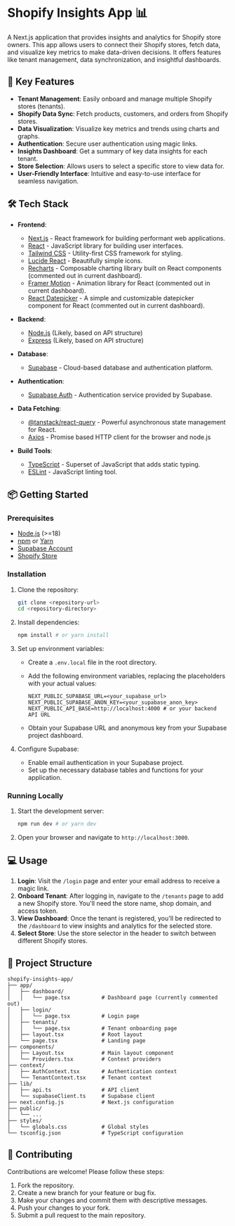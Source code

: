 # Shopify Insights App 📊

A Next.js application that provides insights and analytics for Shopify store owners. This app allows users to connect their Shopify stores, fetch data, and visualize key metrics to make data-driven decisions. It offers features like tenant management, data synchronization, and insightful dashboards.

## 🚀 Key Features

- **Tenant Management**: Easily onboard and manage multiple Shopify stores (tenants).
- **Shopify Data Sync**: Fetch products, customers, and orders from Shopify stores.
- **Data Visualization**: Visualize key metrics and trends using charts and graphs.
- **Authentication**: Secure user authentication using magic links.
- **Insights Dashboard**: Get a summary of key data insights for each tenant.
- **Store Selection**: Allows users to select a specific store to view data for.
- **User-Friendly Interface**: Intuitive and easy-to-use interface for seamless navigation.

## 🛠️ Tech Stack

*   **Frontend**:
    *   [Next.js](https://nextjs.org/) - React framework for building performant web applications.
    *   [React](https://reactjs.org/) - JavaScript library for building user interfaces.
    *   [Tailwind CSS](https://tailwindcss.com/) - Utility-first CSS framework for styling.
    *   [Lucide React](https://lucide.dev/) - Beautifully simple icons.
    *   [Recharts](https://recharts.org/) - Composable charting library built on React components (commented out in current dashboard).
    *   [Framer Motion](https://www.framer.com/motion/) - Animation library for React (commented out in current dashboard).
    *   [React Datepicker](https://reactdatepicker.com/) - A simple and customizable datepicker component for React (commented out in current dashboard).

*   **Backend**:
    *   [Node.js](https://nodejs.org/en) (Likely, based on API structure)
    *   [Express](https://expressjs.com/) (Likely, based on API structure)

*   **Database**:
    *   [Supabase](https://supabase.com/) - Cloud-based database and authentication platform.

*   **Authentication**:
    *   [Supabase Auth](https://supabase.com/auth) - Authentication service provided by Supabase.

*   **Data Fetching**:
    *   [@tanstack/react-query](https://tanstack.com/query/latest) - Powerful asynchronous state management for React.
    *   [Axios](https://axios-http.com/docs/intro) - Promise based HTTP client for the browser and node.js

*   **Build Tools**:
    *   [TypeScript](https://www.typescriptlang.org/) - Superset of JavaScript that adds static typing.
    *   [ESLint](https://eslint.org/) - JavaScript linting tool.

## 📦 Getting Started

### Prerequisites

- [Node.js](https://nodejs.org/en/) (>=18)
- [npm](https://www.npmjs.com/) or [Yarn](https://yarnpkg.com/)
- [Supabase Account](https://supabase.com/)
- [Shopify Store](https://www.shopify.com/)

### Installation

1.  Clone the repository:

    ```bash
    git clone <repository-url>
    cd <repository-directory>
    ```

2.  Install dependencies:

    ```bash
    npm install # or yarn install
    ```

3.  Set up environment variables:

    *   Create a `.env.local` file in the root directory.
    *   Add the following environment variables, replacing the placeholders with your actual values:

        ```
        NEXT_PUBLIC_SUPABASE_URL=<your_supabase_url>
        NEXT_PUBLIC_SUPABASE_ANON_KEY=<your_supabase_anon_key>
        NEXT_PUBLIC_API_BASE=http://localhost:4000 # or your backend API URL
        ```

    *   Obtain your Supabase URL and anonymous key from your Supabase project dashboard.

4.  Configure Supabase:

    *   Enable email authentication in your Supabase project.
    *   Set up the necessary database tables and functions for your application.

### Running Locally

1.  Start the development server:

    ```bash
    npm run dev # or yarn dev
    ```

2.  Open your browser and navigate to `http://localhost:3000`.

## 💻 Usage

1.  **Login**: Visit the `/login` page and enter your email address to receive a magic link.
2.  **Onboard Tenant**: After logging in, navigate to the `/tenants` page to add a new Shopify store. You'll need the store name, shop domain, and access token.
3.  **View Dashboard**: Once the tenant is registered, you'll be redirected to the `/dashboard` to view insights and analytics for the selected store.
4.  **Select Store**: Use the store selector in the header to switch between different Shopify stores.

## 📂 Project Structure

```
shopify-insights-app/
├── app/
│   ├── dashboard/
│   │   └── page.tsx          # Dashboard page (currently commented out)
│   ├── login/
│   │   └── page.tsx          # Login page
│   ├── tenants/
│   │   └── page.tsx          # Tenant onboarding page
│   ├── layout.tsx            # Root layout
│   └── page.tsx              # Landing page
├── components/
│   ├── Layout.tsx            # Main layout component
│   └── Providers.tsx         # Context providers
├── context/
│   ├── AuthContext.tsx       # Authentication context
│   └── TenantContext.tsx     # Tenant context
├── lib/
│   ├── api.ts                # API client
│   └── supabaseClient.ts     # Supabase client
├── next.config.js            # Next.js configuration
├── public/
│   └── ...
├── styles/
│   └── globals.css           # Global styles
└── tsconfig.json             # TypeScript configuration
```



## 🤝 Contributing

Contributions are welcome! Please follow these steps:

1.  Fork the repository.
2.  Create a new branch for your feature or bug fix.
3.  Make your changes and commit them with descriptive messages.
4.  Push your changes to your fork.
5.  Submit a pull request to the main repository.


